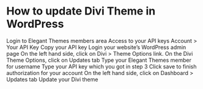# How to update Divi Theme in WordPress

Login to Elegant Themes members area
Access to your API keys Account > Your API Key 
Copy your API key
Login your website’s WordPress admin page
On the left hand side, click on Divi > Theme Options link.
On the Divi Theme Options, click on Updates tab
Type your Elegant Themes member for username
Type your API key which you got in step 3
Click save to finish authorization for your account
On the left hand side, click on Dashboard > Updates tab
Update your Divi theme
